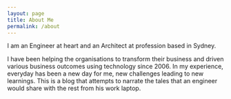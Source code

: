 ```yaml
---
layout: page
title: About Me
permalink: /about
---
```


I am an Engineer at heart and an Architect at profession based in Sydney. 

I have been helping the organisations to transform their business and driven various business outcomes using technology since 2006. In my experience, everyday has been a new day for me, new challenges leading to new learnings. This is a blog that attempts to narrate the tales that an engineer would share with the rest from his work laptop. 
